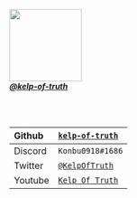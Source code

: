 <a href="https://github.com/kelp-of-truth"><img src="https://avatars.githubusercontent.com/u/102844552?v=4" style="height: 128px;width: 128px;"><br>
_**@kelp-of-truth**_</a>

<br><br>

|Github|<a href="https://github.com/kelp-of-truth">`kelp-of-truth`</a>|
|:-|:-|
|Discord|`Konbu0918#1686`|
|Twitter|<a href="https://twitter.com/KelpOfTruth">`@KelpOfTruth`</a>|
|Youtube|<a href="https://youtube.com/@KelpOfTruth">`Kelp Of Truth`</a>|
